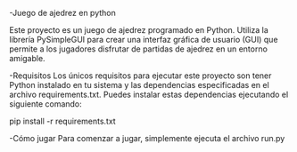 
-Juego de ajedrez en python

Este proyecto es un juego de ajedrez programado en Python. Utiliza la librería PySimpleGUI
para crear una interfaz gráfica de usuario (GUI) que permite a los jugadores disfrutar de 
partidas de ajedrez en un entorno amigable.

-Requisitos
    Los únicos requisitos para ejecutar este proyecto son tener Python instalado en tu sistema 
y las dependencias especificadas en el archivo requirements.txt. Puedes instalar estas 
dependencias ejecutando el siguiente comando:

pip install -r requirements.txt

-Cómo jugar
    Para comenzar a jugar, simplemente ejecuta el archivo run.py
